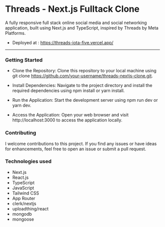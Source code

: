 # Threads - Next.js Fulltack Clone

A fully responsive full stack online social media and social networking application, built using Next.js and TypeScript, inspired by Threads by Meta Platforms.

- Deployed at : https://threads-iota-five.vercel.app/

*** 


### Getting Started
- Clone the Repository: Clone this repository to your local machine using git clone https://github.com/your-username/threads-nextjs-clone.git.

- Install Dependencies: Navigate to the project directory and install the required dependencies using npm install or yarn install.

- Run the Application: Start the development server using npm run dev or yarn dev.

- Access the Application: Open your web browser and visit http://localhost:3000 to access the application locally.


### Contributing
I welcome contributions to this project. If you find any issues or have ideas for enhancements, feel free to open an issue or submit a pull request.


### Technologies used

- Next.js
- React.js
- TypeScript
- JavaScript
- Tailwind CSS
- App Router
- clerk/nextjs
- uploadthing/react
- mongodb
- mongoose

